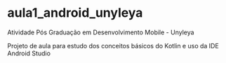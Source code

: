 # aula1_android_unyleya

Atividade Pós Graduação em Desenvolvimento Mobile - Unyleya

Projeto de aula para estudo dos conceitos básicos do Kotlin e uso da IDE Android Studio

